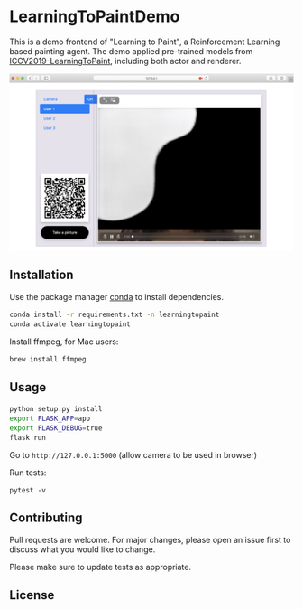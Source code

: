 # LearningToPaintDemo

This is a demo frontend of "Learning to Paint", a Reinforcement Learning based painting agent. The demo applied pre-trained models from [ICCV2019-LearningToPaint](https://github.com/megvii-research/ICCV2019-LearningToPaint), including both actor and renderer.

<img src="DemoUI.png" align="middle" />

## Installation

Use the package manager [conda](https://anaconda.org/anaconda/conda) to install dependencies.

```bash
conda install -r requirements.txt -n learningtopaint
conda activate learningtopaint
```

Install ffmpeg, for Mac users:

```bash
brew install ffmpeg
```

## Usage

```bash
python setup.py install
export FLASK_APP=app
export FLASK_DEBUG=true
flask run
```

Go to `http://127.0.0.1:5000` (allow camera to be used in browser)

Run tests:
```
pytest -v 
```

## Contributing
Pull requests are welcome. For major changes, please open an issue first to discuss what you would like to change.

Please make sure to update tests as appropriate.

## License
<!-- [MIT](https://choosealicense.com/licenses/mit/) -->
